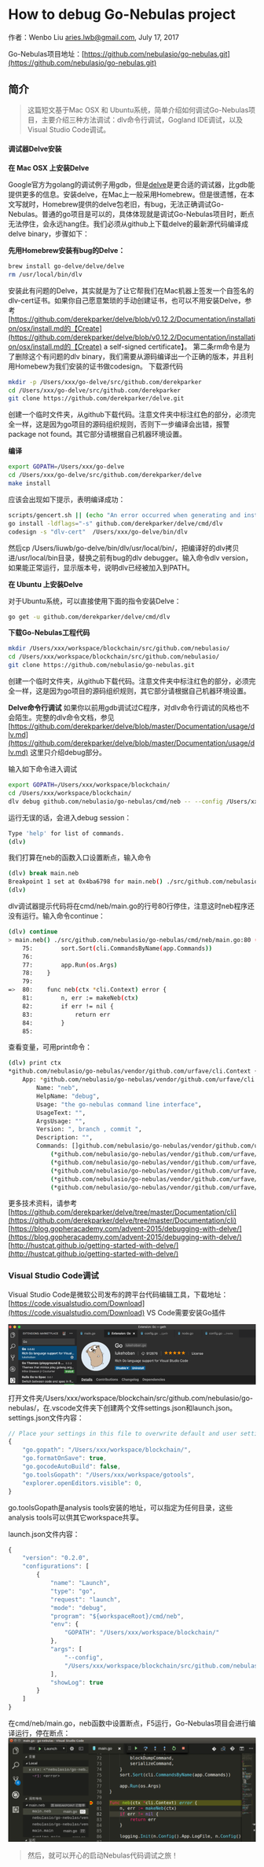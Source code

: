 # How to debug Go-Nebulas project

作者：Wenbo Liu [aries.lwb@gmail.com](mailto:aries.lwb@gmail.com), July 17, 2017

Go-Nebulas项目地址：[https://github.com/nebulasio/go-nebulas.git](https://github.com/nebulasio/go-nebulas.git)

## 简介

> 这篇短文基于Mac OSX 和 Ubuntu系统，简单介绍如何调试Go-Nebulas项目，主要介绍三种方法调试：dlv命令行调试，Gogland IDE调试，以及Visual Studio Code调试。

#### 调试器Delve安装

**在 Mac OSX 上安装Delve**

Google官方为golang的调试例子用gdb，但是[delve](https://github.com/derekparker/delve/blob/master/Documentation/installation/osx/install.md)是更合适的调试器，比gdb能提供更多的信息。安装delve，在Mac上一般采用Homebrew。但是很遗憾，在本文写就时，Homebrew提供的delve包老旧，有bug，无法正确调试Go-Nebulas。普通的go项目是可以的，具体体现就是调试Go-Nebulas项目时，断点无法停住，会永远hang住。我们必须从github上下载delve的最新源代码编译成delve binary，步骤如下：

**先用Homebrew安装有bug的Delve：**

```bash
brew install go-delve/delve/delve
rm /usr/local/bin/dlv
```

安装此有问题的Delve，其实就是为了让它帮我们在Mac机器上签发一个自签名的dlv-cert证书。如果你自己愿意繁琐的手动创建证书，也可以不用安装Delve，参考[https://github.com/derekparker/delve/blob/v0.12.2/Documentation/installation/osx/install.md的【Create](https://github.com/derekparker/delve/blob/v0.12.2/Documentation/installation/osx/install.md的【Create) a self-signed certificate】。 第二条rm命令是为了删除这个有问题的dlv binary，我们需要从源码编译出一个正确的版本，并且利用Homebew为我们安装的证书做codesign。 下载源代码

```bash
mkdir -p /Users/xxx/go-delve/src/github.com/derekparker
cd /Users/xxx/go-delve/src/github.com/derekparker
git clone https://github.com/derekparker/delve.git
```

创建一个临时文件夹，从github下载代码。注意文件夹中标注红色的部分，必须完全一样，这是因为go项目的源码组织规则，否则下一步编译会出错，报警package not found。其它部分请根据自己机器环境设置。

**编译**

```bash
export GOPATH=/Users/xxx/go-delve
cd /Users/xxx/go-delve/src/github.com/derekparker/delve
make install
```

应该会出现如下提示，表明编译成功：

```bash
scripts/gencert.sh || (echo "An error occurred when generating and installing a new certicate"; exit 1)
go install -ldflags="-s" github.com/derekparker/delve/cmd/dlv
codesign -s "dlv-cert"  /Users/xxx/go-delve/bin/dlv
```

然后cp /Users/liuwb/go-delve/bin/dlv/usr/local/bin/，把编译好的dlv拷贝进/usr/local/bin目录，替换之前有bug的dlv debugger。输入命令dlv version，如果能正常运行，显示版本号，说明dlv已经被加入到PATH。

**在 Ubuntu 上安装Delve**

对于Ubuntu系统，可以直接使用下面的指令安装Delve：

```bash
go get -u github.com/derekparker/delve/cmd/dlv
```

**下载Go-Nebulas工程代码**

```bash
mkdir /Users/xxx/workspace/blockchain/src/github.com/nebulasio/
cd /Users/xxx/workspace/blockchain/src/github.com/nebulasio/
git clone https://github.com/nebulasio/go-nebulas.git
```

创建一个临时文件夹，从github下载代码。注意文件夹中标注红色的部分，必须完全一样，这是因为go项目的源码组织规则，其它部分请根据自己机器环境设置。

**Delve命令行调试** 如果你以前用gdb调试过C程序，对dlv命令行调试的风格也不会陌生。完整的dlv命令文档，参见[https://github.com/derekparker/delve/blob/master/Documentation/usage/dlv.md](https://github.com/derekparker/delve/blob/master/Documentation/usage/dlv.md) 这里只介绍debug部分。

输入如下命令进入调试

```bash
export GOPATH=/Users/xxx/workspace/blockchain/
cd /Users/xxx/workspace/blockchain/
dlv debug github.com/nebulasio/go-nebulas/cmd/neb -- --config /Users/xxx/workspace/blockchain/src/github.com/nebulasio/go-nebulas/conf/default/config.conf
```

运行无误的话，会进入debug session：

```bash
Type 'help' for list of commands.
(dlv)
```

我们打算在neb的函数入口设置断点，输入命令

```bash
(dlv) break main.neb
Breakpoint 1 set at 0x4ba6798 for main.neb() ./src/github.com/nebulasio/go-nebulas/cmd/neb/main.go:80
(dlv)
```

dlv调试器提示代码将在cmd/neb/main.go的行号80行停住，注意这时neb程序还没有运行。输入命令continue：

```bash
(dlv) continue
> main.neb() ./src/github.com/nebulasio/go-nebulas/cmd/neb/main.go:80 (hits goroutine(1):1 total:1) (PC: 0x4ba6798)
    75:        sort.Sort(cli.CommandsByName(app.Commands))
    76:
    77:        app.Run(os.Args)
    78:    }
    79:
=>  80:    func neb(ctx *cli.Context) error {
    81:        n, err := makeNeb(ctx)
    82:        if err != nil {
    83:            return err
    84:        }
    85:
```

查看变量，可用print命令：

```bash
(dlv) print ctx
*github.com/nebulasio/go-nebulas/vendor/github.com/urfave/cli.Context {
    App: *github.com/nebulasio/go-nebulas/vendor/github.com/urfave/cli.App {
        Name: "neb",
        HelpName: "debug",
        Usage: "the go-nebulas command line interface",
        UsageText: "",
        ArgsUsage: "",
        Version: ", branch , commit ",
        Description: "",
        Commands: []github.com/nebulasio/go-nebulas/vendor/github.com/urfave/cli.Command len: 11, cap: 18, [
            (*github.com/nebulasio/go-nebulas/vendor/github.com/urfave/cli.Command)(0xc4201f4000),
            (*github.com/nebulasio/go-nebulas/vendor/github.com/urfave/cli.Command)(0xc4201f4128),
            (*github.com/nebulasio/go-nebulas/vendor/github.com/urfave/cli.Command)(0xc4201f4250),
            (*github.com/nebulasio/go-nebulas/vendor/github.com/urfave/cli.Command)(0xc4201f4378),
            (*github.com/nebulasio/go-nebulas/vendor/github.com/urfave/cli.Command)(0xc4201f44a0),
```

更多技术资料，请参考 [https://github.com/derekparker/delve/tree/master/Documentation/cli](https://github.com/derekparker/delve/tree/master/Documentation/cli) [https://blog.gopheracademy.com/advent-2015/debugging-with-delve/](https://blog.gopheracademy.com/advent-2015/debugging-with-delve/) [http://hustcat.github.io/getting-started-with-delve/](http://hustcat.github.io/getting-started-with-delve/)

### Visual Studio Code调试

Visual Studio Code是微软公司发布的跨平台代码编辑工具，下载地址：[https://code.visualstudio.com/Download](https://code.visualstudio.com/Download) VS Code需要安装Go插件

![](../../resources/vscode.png)

打开文件夹/Users/xxx/workspace/blockchain/src/github.com/nebulasio/go-nebulas/，在.vscode文件夹下创建两个文件settings.json和launch.json。 settings.json文件内容：

```javascript
// Place your settings in this file to overwrite default and user settings.
{
    "go.gopath": "/Users/xxx/workspace/blockchain/",
    "go.formatOnSave": true,
    "go.gocodeAutoBuild": false,
    "go.toolsGopath": "/Users/xxx/workspace/gotools",
    "explorer.openEditors.visible": 0,
}
```

go.toolsGopath是analysis tools安装的地址，可以指定为任何目录，这些analysis tools可以供其它workspace共享。

launch.json文件内容：

```javascript
{
    "version": "0.2.0",
    "configurations": [
        {
            "name": "Launch",
            "type": "go",
            "request": "launch",
            "mode": "debug",
            "program": "${workspaceRoot}/cmd/neb",
            "env": {
                "GOPATH": "/Users/xxx/workspace/blockchain/"
            },
            "args": [
                "--config",
                "/Users/xxx/workspace/blockchain/src/github.com/nebulasio/go-nebulas/conf/default/config.conf"
            ],
            "showLog": true
        }
    ]
}
```

在cmd/neb/main.go，neb函数中设置断点，F5运行，Go-Nebulas项目会进行编译运行，停在断点： ![](../../resources/delve-vscode-debug.png)

> 然后，就可以开心的启动Nebulas代码调试之旅！

